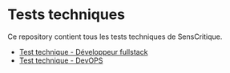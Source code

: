 # Tests techniques
Ce repository contient tous les tests techniques de SensCritique.

* [Test technique - Développeur fullstack](/dev)
* [Test technique - DevOPS](/devops)
